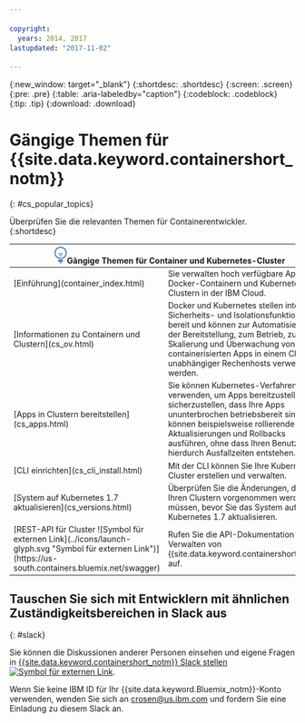 ```yaml
---

copyright:
  years: 2014, 2017
lastupdated: "2017-11-02"

---
```


{:new_window: target="_blank"}
{:shortdesc: .shortdesc}
{:screen: .screen}
{:pre: .pre}
{:table: .aria-labeledby="caption"}
{:codeblock: .codeblock}
{:tip: .tip}
{:download: .download}


# Gängige Themen für {{site.data.keyword.containershort_notm}}
{: #cs_popular_topics}

Überprüfen Sie die relevanten Themen für Containerentwickler.
{:shortdesc}

<table>
<thead>
<th colspan=2><img src="images/idea.png" alt="Ideensymbol"/>Gängige Themen für Container und Kubernetes-Cluster</th>
</thead>
<tbody>
<tr>
<td>[Einführung](container_index.html)</td>
<td>Sie verwalten hoch verfügbare Apps in Docker-Containern und Kubernetes-Clustern in der IBM Cloud.</td>
</tr>
<tr>
<td>[Informationen zu Containern und Clustern](cs_ov.html)</td>
<td>Docker und Kubernetes stellen integrierte Sicherheits- und Isolationsfunktionen bereit und können zur Automatisierung der Bereitstellung, zum Betrieb, zur Skalierung und Überwachung von containerisierten Apps in einem Cluster unabhängiger Rechenhosts verwendet werden.</td>
</tr>
<tr>
<td>[Apps in Clustern bereitstellen](cs_apps.html)</td>
<td>Sie können Kubernetes-Verfahren verwenden, um Apps bereitzustellen und sicherzustellen, dass Ihre Apps ununterbrochen betriebsbereit sind. Sie können beispielsweise rollierende Aktualisierungen und Rollbacks ausführen, ohne dass Ihren Benutzern hierdurch Ausfallzeiten entstehen.</td>
</tr>
<tr>
<td>[CLI einrichten](cs_cli_install.html)</td>
<td>Mit der CLI können Sie Ihre Kubernetes-Cluster erstellen und verwalten.</td>
</tr>
<tr>
<td>[System auf Kubernetes 1.7 aktualisieren](cs_versions.html)</td>
<td>Überprüfen Sie die Änderungen, die an Ihren Clustern vorgenommen werden müssen, bevor Sie das System auf Kubernetes 1.7 aktualisieren.</td>
</tr>
<tr>
<td>[REST-API für Cluster ![Symbol für externen Link](../icons/launch-glyph.svg "Symbol für externen Link")](https://us-south.containers.bluemix.net/swagger)</td>
<td>Rufen Sie die API-Dokumentation zum Verwalten von {{site.data.keyword.containershort_notm}} auf.</td>
</tr>
</tbody></table>

## Tauschen Sie sich mit Entwicklern mit ähnlichen Zuständigkeitsbereichen in Slack aus
{: #slack}

Sie können die Diskussionen anderer Personen einsehen und eigene Fragen in [{{site.data.keyword.containershort_notm}} Slack stellen ![Symbol für externen Link](../icons/launch-glyph.svg "Symbol für externen Link")](https://ibm-container-service.slack.com).

Wenn Sie keine IBM ID für Ihr {{site.data.keyword.Bluemix_notm}}-Konto verwenden, wenden Sie sich an [crosen@us.ibm.com](mailto:crosen@us.ibm.com) und fordern Sie eine Einladung zu diesem Slack an.
